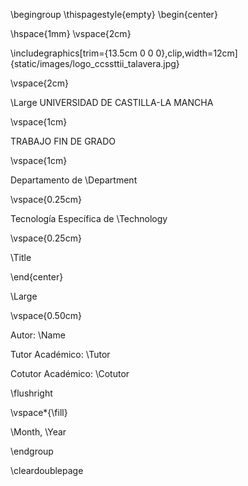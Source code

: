 \begingroup
\thispagestyle{empty}
\begin{center}

\hspace{1mm}
\vspace{2cm}

\includegraphics[trim={13.5cm 0 0 0},clip,width=12cm]{static/images/logo_ccssttii_talavera.jpg}

\vspace{2cm}

\Large
UNIVERSIDAD DE CASTILLA-LA MANCHA

\vspace{1cm}

TRABAJO FIN DE GRADO

\vspace{1cm}

Departamento de  \Department

\vspace{0.25cm}

Tecnología Específica de  \Technology

\vspace{0.25cm}

\Title

\end{center}

\Large

\vspace{0.50cm}

Autor:  \Name

Tutor Académico:  \Tutor

Cotutor Académico:  \Cotutor

\flushright

\vspace*{\fill}

\Month, \Year

\endgroup

\cleardoublepage

